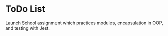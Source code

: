 # ToDo List
Launch School assignment which practices modules, encapsulation in OOP, and testing with Jest.